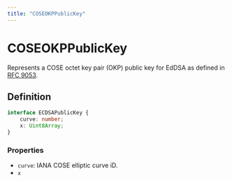 ```yaml
---
title: "COSEOKPPublicKey"
---
```


# COSEOKPPublicKey

Represents a COSE octet key pair (OKP) public key for EdDSA as defined in [RFC 9053](https://www.rfc-editor.org/rfc/rfc9053.html#name-elliptic-curve-keys).

## Definition

```ts
interface ECDSAPublicKey {
	curve: number;
	x: Uint8Array;
}
```

### Properties

- `curve`: IANA COSE elliptic curve iD.
- `x`
